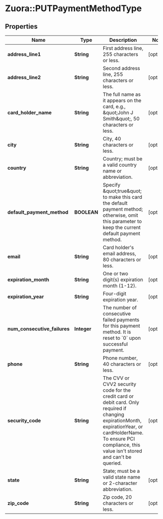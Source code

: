 # Zuora::PUTPaymentMethodType

## Properties
Name | Type | Description | Notes
------------ | ------------- | ------------- | -------------
**address_line1** | **String** | First address line, 255 characters or less.  | [optional] 
**address_line2** | **String** | Second address line, 255 characters or less.  | [optional] 
**card_holder_name** | **String** | The full name as it appears on the card, e.g., \&quot;John J Smith\&quot;, 50 characters or less.  | [optional] 
**city** | **String** | City, 40 characters or less.  | [optional] 
**country** | **String** | Country; must be a valid country name or abbreviation.  | [optional] 
**default_payment_method** | **BOOLEAN** | Specify \&quot;true\&quot; to make this card the default payment method; otherwise, omit this parameter to keep the current default payment method.  | [optional] 
**email** | **String** | Card holder&#39;s email address, 80 characters or less.  | [optional] 
**expiration_month** | **String** | One or two digit(s) expiration month (1-12).  | [optional] 
**expiration_year** | **String** | Four-digit expiration year.  | [optional] 
**num_consecutive_failures** | **Integer** | The number of consecutive failed payments for this payment method. It is reset to &#x60;0&#x60; upon successful payment.   | [optional] 
**phone** | **String** | Phone number, 40 characters or less.  | [optional] 
**security_code** | **String** | The CVV or CVV2 security code for the credit card or debit card. Only required if changing expirationMonth, expirationYear, or cardHolderName. To ensure PCI compliance, this value isn&#39;t stored and can&#39;t be queried.   | [optional] 
**state** | **String** | State; must be a valid state name or 2-character abbreviation.  | [optional] 
**zip_code** | **String** | Zip code, 20 characters or less.  | [optional] 


